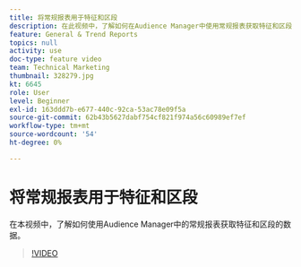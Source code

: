```yaml
---
title: 将常规报表用于特征和区段
description: 在此视频中，了解如何在Audience Manager中使用常规报表获取特征和区段的数据。
feature: General & Trend Reports
topics: null
activity: use
doc-type: feature video
team: Technical Marketing
thumbnail: 328279.jpg
kt: 6645
role: User
level: Beginner
exl-id: 163ddd7b-e677-440c-92ca-53ac78e09f5a
source-git-commit: 62b43b5627dabf754cf821f974a56c60989ef7ef
workflow-type: tm+mt
source-wordcount: '54'
ht-degree: 0%

---
```


# 将常规报表用于特征和区段

在本视频中，了解如何使用Audience Manager中的常规报表获取特征和区段的数据。

>[!VIDEO](https://video.tv.adobe.com/v/328279/?quality=12&learn=on)
